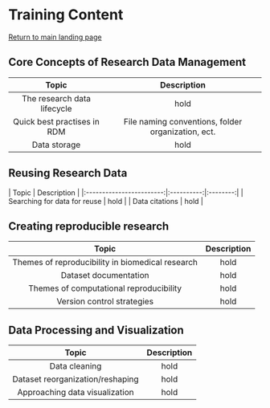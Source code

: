 # Training Content

[Return to main landing page](https://cwml.github.io/data-management-training/)


## Core Concepts of Research Data Management

|   Topic  | Description |
|:----------:|:--------:|
| The research data lifecycle | hold | 
| Quick best practises in RDM | File naming conventions, folder organization, ect.| 
| Data storage | hold | 



## Reusing Research Data 

|   Topic  | Description |
|:------------------------:|:----------:|:--------:|
| Searching for data for reuse | hold |
| Data citations | hold |



## Creating reproducible research 

|   Topic  | Description |
|:----------:|:--------:|
| Themes of reproducibility in biomedical research | hold | 
| Dataset documentation | hold | 
| Themes of computational reproducibility | hold| 
| Version control strategies | hold | 



## Data Processing and Visualization

|   Topic  | Description |
|:----------:|:--------:|
| Data cleaning | hold | 
| Dataset reorganization/reshaping | hold | 
| Approaching data visualization | hold| 

